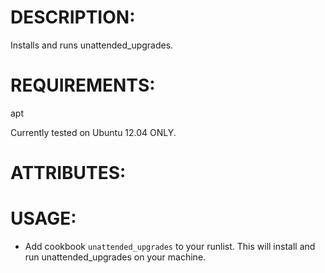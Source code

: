 # DESCRIPTION:

Installs and runs unattended_upgrades.


# REQUIREMENTS:

apt

Currently tested on Ubuntu 12.04 ONLY.

# ATTRIBUTES:


# USAGE:

* Add cookbook ``unattended_upgrades`` to your runlist. This will install and run unattended_upgrades on your machine.
